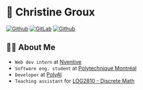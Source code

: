 # 🌄 Christine Groux

<!-- https://shields.io/ -->

[![Github](https://img.shields.io/badge/-ChrstnGrx-yellow?style=for-the-badge&logo=Github)](https://github.com/ChrstnGrx)
[![GitLab](https://img.shields.io/badge/-ChrstnGrx-white?style=for-the-badge&logo=gitlab)](https://gitlab.com/ChrstnGrx)
[![Github](https://img.shields.io/badge/-Christine_E_Groux-blue?style=for-the-badge&logo=LinkedIn)](https://www.linkedin.com/in/christineegroux/)

## 👩‍💻 About Me

- `Web dev intern` at [Nventive](https://nventive.com/en)
- `Software eng. student` at [Polytechnique Montréal](https://www.polymtl.ca/en/)
- `Developer` at [PolyAI](https://polyai.ca)
- `Teaching assistant` for [LOG2810 - Discrete Math](https://www.polymtl.ca/programmes/cours/structures-discretes)

<!-- ### 🛠 &nbsp;Tech Stack -->
